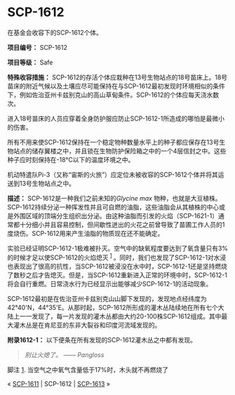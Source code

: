 # SCP-1612
                        




在基金会收容下的SCP-1612个体。



**项目编号：** SCP-1612

**项目等级：** Safe

**特殊收容措施：** SCP-1612的存活个体应栽种在13号生物站点的18号苗床上。18号苗床的附近气候以及土壤应尽可能保持在与SCP-1612最初发现时环境相似的条件下，例如佐治亚州卡兹别克山的高山草甸条件。SCP-1612的个体应每天浇水数次。

进入18号苗床的人员应穿着全身防护服应防止SCP-1612-1所造成的哪怕是最微小的伤害。

所有不用来使SCP-1612保持在一个稳定物种数量水平上的种子都应保存在13号生物站点的储存翼楼之中，并且锁在生物防护保险箱之中的一个4层信封之中。这些种子应时刻保持在-18℃以下的温度环境之中。

机动特遣队Pi-3（又称“宙斯的火旅”）应定位未被收容的SCP-1612个体并将其运送到13号生物站点之中。

**描述：** SCP-1612是一种我们之前未知的*Glycine max* 物种，也就是大豆植株。SCP-1612持续分泌一种挥发性并且可自燃的油脂，这些油脂会从其植株的中心或是外围区域的顶端分生组织出分泌。由这种油脂而引发的火焰（SCP-1621-1）通常都十分细小并且容易控制，但间歇性迸出的火花之前曾导致了苗圃工作人员的1度烧伤。SCP-1612用来产生油脂的物质现在还不能确定。

实验已经证明SCP-1612-1极难被扑灭。空气中的缺氧程度要达到了氧含量只有3%的时候才足以使SCP-1612的火焰熄灭<sup class='footnoteref'>
 <a shape='rect' class='footnoteref' id='footnoteref-1' href='javascript:;' onclick='WIKIDOT.page.utils.scrollToReference(&apos;footnote-1&apos;)'>1</a>
</sup>。同时，我们也发现了SCP-1612-1对水浸也表现出了很高的抗性，当SCP-1612被浸没在水中时，SCP-1612-1还是坚持燃烧了数秒之后才告熄灭。但是，当SCP-1612重新进入正常的环境中时，SCP-1612-1将会自行重燃。日常浇水行为已经显示出能够减少SCP-1612-1的活动现象。

SCP-1612最初是在佐治亚州卡兹别克山山脚下发现的，发现地点经纬度为42°40'N，44°35'E。从那时起，SCP-1612所形成的灌木丛陆续地在所有七个大陆上一一发现了，每一片发现的灌木丛都由大约20-100株SCP-1612组成。其中最大灌木丛是在肯尼亚的东非大裂谷和印度河流域发现的。

**附录1612-1：** 以下便条在所有发现的SCP-1612灌木丛之中都有发现。


> *别让火熄了。* 
*—— Pangloss* 
> 


脚注
<a shape='rect' href='javascript:;' onclick='WIKIDOT.page.utils.scrollToReference(&apos;footnoteref-1&apos;)'>1</a>. 当空气之中氧气含量低于17%时，木头就不再燃烧了



« [SCP-1611](/scp-1611) | SCP-1612 | [SCP-1613](/scp-1613) »





                    